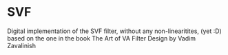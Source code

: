 # SVF

Digital implementation of the SVF filter, without any non-linearitites, (yet :D) based on the one in the book The Art of VA Filter Design by Vadim Zavalinish
